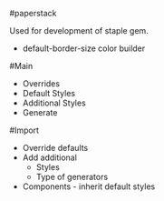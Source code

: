 #paperstack

Used for development of staple gem.

* default-border-size color builder

#Main
* Overrides
* Default Styles
* Additional Styles
* Generate

#Import
* Override defaults
* Add additional
	* Styles
	* Type of generators
* Components - inherit default styles
